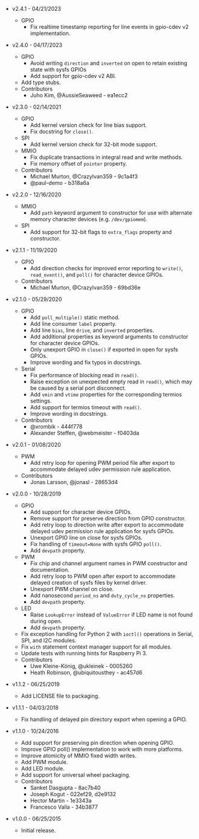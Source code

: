 * v2.4.1 - 04/21/2023
    * GPIO
        * Fix realtime timestamp reporting for line events in gpio-cdev v2
          implementation.

* v2.4.0 - 04/17/2023
    * GPIO
        * Avoid writing `direction` and `inverted` on open to retain existing
          state with sysfs GPIOs
        * Add support for gpio-cdev v2 ABI.
    * Add type stubs.
    * Contributors
        * Juho Kim, @AussieSeaweed - ea1ecc2

* v2.3.0 - 02/14/2021
    * GPIO
        * Add kernel version check for line bias support.
        * Fix docstring for `close()`.
    * SPI
        * Add kernel version check for 32-bit mode support.
    * MMIO
        * Fix duplicate transactions in integral read and write methods.
        * Fix memory offset of `pointer` property.
    * Contributors
        * Michael Murton, @CrazyIvan359 - 9c1a4f3
        * @paul-demo - b318a6a

* v2.2.0 - 12/16/2020
    * MMIO
        * Add `path` keyword argument to constructor for use with alternate
          memory character devices (e.g. `/dev/gpiomem`).
    * SPI
        * Add support for 32-bit flags to `extra_flags` property and
          constructor.

* v2.1.1 - 11/19/2020
    * GPIO
        * Add direction checks for improved error reporting to `write()`,
          `read_event()`, and `poll()` for character device GPIOs.
    * Contributors
        * Michael Murton, @CrazyIvan359 - 69bd36e

* v2.1.0 - 05/29/2020
    * GPIO
        * Add `poll_multiple()` static method.
        * Add line consumer `label` property.
        * Add line `bias`, line `drive`, and `inverted` properties.
        * Add additional properties as keyword arguments to constructor for
          character device GPIOs.
        * Only unexport GPIO in `close()` if exported in open for sysfs GPIOs.
        * Improve wording and fix typos in docstrings.
    * Serial
        * Fix performance of blocking read in `read()`.
        * Raise exception on unexpected empty read in `read()`, which may be
          caused by a serial port disconnect.
        * Add `vmin` and `vtime` properties for the corresponding termios
          settings.
        * Add support for termios timeout with `read()`.
        * Improve wording in docstrings.
    * Contributors
        * @xrombik - 444f778
        * Alexander Steffen, @webmeister - f0403da

* v2.0.1 - 01/08/2020
    * PWM
        * Add retry loop for opening PWM period file after export to
          accommodate delayed udev permission rule application.
    * Contributors
        * Jonas Larsson, @jonasl - 28653d4

* v2.0.0 - 10/28/2019
    * GPIO
        * Add support for character device GPIOs.
        * Remove support for preserve direction from GPIO constructor.
        * Add retry loop to direction write after export to accommodate delayed
          udev permission rule application for sysfs GPIOs.
        * Unexport GPIO line on close for sysfs GPIOs.
        * Fix handling of `timeout=None` with sysfs GPIO `poll()`.
        * Add `devpath` property.
    * PWM
        * Fix chip and channel argument names in PWM constructor and
          documentation.
        * Add retry loop to PWM open after export to accommodate delayed
          creation of sysfs files by kernel driver.
        * Unexport PWM channel on close.
        * Add nanosecond `period_ns` and `duty_cycle_ns` properties.
        * Add `devpath` property.
    * LED
        * Raise `LookupError` instead of `ValueError` if LED name is not found
          during open.
        * Add `devpath` property.
    * Fix exception handling for Python 2 with `ioctl()` operations in Serial,
      SPI, and I2C modules.
    * Fix `with` statement context manager support for all modules.
    * Update tests with running hints for Raspberry Pi 3.
    * Contributors
        * Uwe Kleine-König, @ukleinek - 0005260
        * Heath Robinson, @ubiquitousthey - ac457d6

* v1.1.2 - 06/25/2019
    * Add LICENSE file to packaging.

* v1.1.1 - 04/03/2018
    * Fix handling of delayed pin directory export when opening a GPIO.

* v1.1.0 - 10/24/2016
    * Add support for preserving pin direction when opening GPIO.
    * Improve GPIO poll() implementation to work with more platforms.
    * Improve atomicity of MMIO fixed width writes.
    * Add PWM module.
    * Add LED module.
    * Add support for universal wheel packaging.
    * Contributors
        * Sanket Dasgupta - 8ac7b40
        * Joseph Kogut - 022ef29, d2e9132
        * Hector Martin - 1e3343a
        * Francesco Valla - 34b3877

* v1.0.0 - 06/25/2015
    * Initial release.

